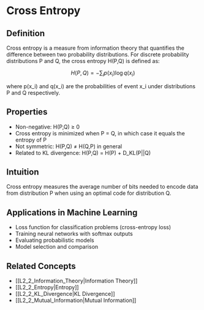 # Cross Entropy

## Definition
Cross entropy is a measure from information theory that quantifies the difference between two probability distributions. For discrete probability distributions P and Q, the cross entropy H(P,Q) is defined as:

$$H(P,Q) = -\sum_{i} p(x_i) \log q(x_i)$$

where p(x_i) and q(x_i) are the probabilities of event x_i under distributions P and Q respectively.

## Properties
- Non-negative: H(P,Q) ≥ 0
- Cross entropy is minimized when P = Q, in which case it equals the entropy of P
- Not symmetric: H(P,Q) ≠ H(Q,P) in general
- Related to KL divergence: H(P,Q) = H(P) + D_KL(P||Q)

## Intuition
Cross entropy measures the average number of bits needed to encode data from distribution P when using an optimal code for distribution Q.

## Applications in Machine Learning
- Loss function for classification problems (cross-entropy loss)
- Training neural networks with softmax outputs
- Evaluating probabilistic models
- Model selection and comparison

## Related Concepts
- [[L2_2_Information_Theory|Information Theory]]
- [[L2_2_Entropy|Entropy]]
- [[L2_2_KL_Divergence|KL Divergence]]
- [[L2_2_Mutual_Information|Mutual Information]] 